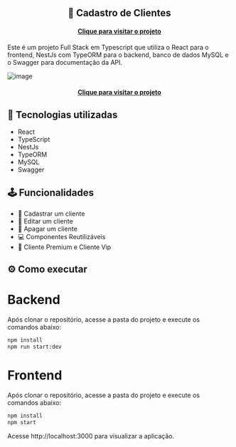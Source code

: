 
<h2 align="center">
 📱 Cadastro de Clientes
</h2>

<h4 align="center"><a href="https://client-list-one.vercel.app/">Clique para visitar o projeto</a></h4>

Este é um projeto Full Stack em Typescript que utiliza o React para o frontend, NestJs com TypeORM para o backend, banco de dados MySQL e o Swagger para documentação da API.

![image](https://github.com/aureasiqueira1/client-list/assets/89463362/e49c1b72-33ef-4a68-8069-38e3d18844f3)

<h4 align="center"><a href="https://audio-text-ruby.vercel.app/">Clique para visitar o projeto</a></h4>

## 🎯 Tecnologias utilizadas

- React
- TypeScript
- NestJs
- TypeORM
- MySQL
- Swagger
  

## 🕹️ Funcionalidades

- 📱 Cadastrar um cliente
- 🚀 Editar um cliente
- 🎨 Apagar um cliente
- 💻 Componentes Reutilizáveis
- 📱 Cliente Premium e Cliente Vip

## ⚙️ Como executar

# Backend 

Após clonar o repositório, acesse a pasta do projeto e execute os comandos abaixo:

```sh
npm install
npm run start:dev
```

# Frontend 

Após clonar o repositório, acesse a pasta do projeto e execute os comandos abaixo:

```sh
npm install
npm start
```

Acesse http://localhost:3000 para visualizar a aplicação.
